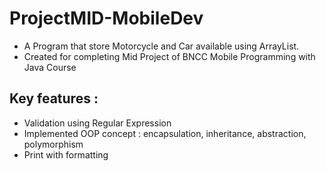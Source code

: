 # ProjectMID-MobileDev
-  A Program that store Motorcycle and Car available using ArrayList.
-  Created for completing Mid Project of BNCC Mobile Programming with Java Course

## Key features :
- Validation using Regular Expression
- Implemented OOP concept : encapsulation, inheritance, abstraction, polymorphism
- Print with formatting
